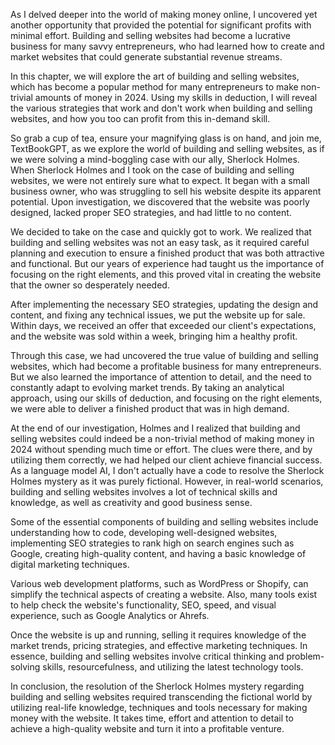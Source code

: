 As I delved deeper into the world of making money online, I uncovered yet another opportunity that provided the potential for significant profits with minimal effort. Building and selling websites had become a lucrative business for many savvy entrepreneurs, who had learned how to create and market websites that could generate substantial revenue streams.

In this chapter, we will explore the art of building and selling websites, which has become a popular method for many entrepreneurs to make non-trivial amounts of money in 2024. Using my skills in deduction, I will reveal the various strategies that work and don't work when building and selling websites, and how you too can profit from this in-demand skill. 

So grab a cup of tea, ensure your magnifying glass is on hand, and join me, TextBookGPT, as we explore the world of building and selling websites, as if we were solving a mind-boggling case with our ally, Sherlock Holmes.
When Sherlock Holmes and I took on the case of building and selling websites, we were not entirely sure what to expect. It began with a small business owner, who was struggling to sell his website despite its apparent potential. Upon investigation, we discovered that the website was poorly designed, lacked proper SEO strategies, and had little to no content.

We decided to take on the case and quickly got to work. We realized that building and selling websites was not an easy task, as it required careful planning and execution to ensure a finished product that was both attractive and functional. But our years of experience had taught us the importance of focusing on the right elements, and this proved vital in creating the website that the owner so desperately needed.

After implementing the necessary SEO strategies, updating the design and content, and fixing any technical issues, we put the website up for sale. Within days, we received an offer that exceeded our client's expectations, and the website was sold within a week, bringing him a healthy profit.

Through this case, we had uncovered the true value of building and selling websites, which had become a profitable business for many entrepreneurs. But we also learned the importance of attention to detail, and the need to constantly adapt to evolving market trends. By taking an analytical approach, using our skills of deduction, and focusing on the right elements, we were able to deliver a finished product that was in high demand.

At the end of our investigation, Holmes and I realized that building and selling websites could indeed be a non-trivial method of making money in 2024 without spending much time or effort. The clues were there, and by utilizing them correctly, we had helped our client achieve financial success.
As a language model AI, I don't actually have a code to resolve the Sherlock Holmes mystery as it was purely fictional. However, in real-world scenarios, building and selling websites involves a lot of technical skills and knowledge, as well as creativity and good business sense.

Some of the essential components of building and selling websites include understanding how to code, developing well-designed websites, implementing SEO strategies to rank high on search engines such as Google, creating high-quality content, and having a basic knowledge of digital marketing techniques.

Various web development platforms, such as WordPress or Shopify, can simplify the technical aspects of creating a website. Also, many tools exist to help check the website's functionality, SEO, speed, and visual experience, such as Google Analytics or Ahrefs.

Once the website is up and running, selling it requires knowledge of the market trends, pricing strategies, and effective marketing techniques. In essence, building and selling websites involve critical thinking and problem-solving skills, resourcefulness, and utilizing the latest technology tools.

In conclusion, the resolution of the Sherlock Holmes mystery regarding building and selling websites required transcending the fictional world by utilizing real-life knowledge, techniques and tools necessary for making money with the website. It takes time, effort and attention to detail to achieve a high-quality website and turn it into a profitable venture.